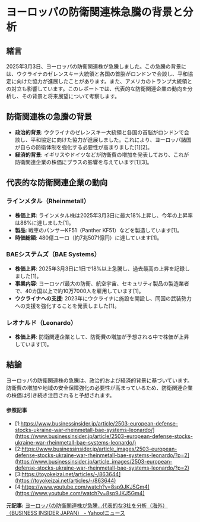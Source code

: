 # ヨーロッパの防衛関連株急騰の背景と分析

## 緒言

2025年3月3日、ヨーロッパの防衛関連株が急騰しました。この急騰の背景には、ウクライナのゼレンスキー大統領と各国の首脳がロンドンで会談し、平和協定に向けた協力が進展したことがあります。また、アメリカのトランプ大統領との対立も影響しています。このレポートでは、代表的な防衛関連企業の動向を分析し、その背景と将来展望について考察します。

## 防衛関連株の急騰の背景

- **政治的背景**: ウクライナのゼレンスキー大統領と各国の首脳がロンドンで会談し、平和協定に向けた協力が進展しました。これにより、ヨーロッパ諸国が自らの防衛体制を強化する必要性が高まりました[1][2]。
- **経済的背景**: イギリスやドイツなどが防衛費の増加を発表しており、これが防衛関連企業の株価にプラスの影響を与えています[1][3]。

## 代表的な防衛関連企業の動向

### ラインメタル（Rheinmetall）

- **株価上昇**: ラインメタル株は2025年3月3日に最大18%上昇し、今年の上昇率は86%に達しました[1]。
- **製品**: 戦車のパンサーKF51（Panther KF51）などを製造しています[1]。
- **時価総額**: 480億ユーロ（約7兆5071億円）に達しています[1]。

### BAEシステムズ（BAE Systems）

- **株価上昇**: 2025年3月3日に1日で18%以上急騰し、過去最高の上昇を記録しました[1]。
- **事業内容**: ヨーロッパ最大の防衛、航空宇宙、セキュリティ製品の製造業者で、40カ国以上で約10万7000人を雇用しています[1]。
- **ウクライナへの支援**: 2023年にウクライナに施設を開設し、同国の武装勢力への支援を強化することを発表しました[1]。

### レオナルド（Leonardo）

- **株価上昇**: 防衛関連企業として、防衛費の増加が予想される中で株価が上昇しています[1]。

## 結論

ヨーロッパの防衛関連株の急騰は、政治的および経済的背景に基づいています。防衛費の増加や地域の安全保障強化の必要性が高まっているため、防衛関連企業の株価は引き続き注目されると予想されます。

#### 参照記事
- [1:https://www.businessinsider.jp/article/2503-european-defense-stocks-ukraine-war-rheinmetall-bae-systems-leonardo/](https://www.businessinsider.jp/article/2503-european-defense-stocks-ukraine-war-rheinmetall-bae-systems-leonardo/)
- [2:https://www.businessinsider.jp/article_images/2503-european-defense-stocks-ukraine-war-rheinmetall-bae-systems-leonardo/?p=2](https://www.businessinsider.jp/article_images/2503-european-defense-stocks-ukraine-war-rheinmetall-bae-systems-leonardo/?p=2)
- [3:https://toyokeizai.net/articles/-/863644](https://toyokeizai.net/articles/-/863644)
- [4:https://www.youtube.com/watch?v=8sp9JKJ5Gm4](https://www.youtube.com/watch?v=8sp9JKJ5Gm4)


**元記事:** [ヨーロッパの防衛関連株が急騰…代表的な3社を分析（海外）（BUSINESS INSIDER JAPAN） - Yahoo!ニュース](https://news.yahoo.co.jp/articles/92bace51d020802d14014287e8be7046f93a4e3e?source=rss)